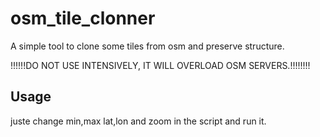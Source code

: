 # osm_tile_clonner

A simple tool to clone some tiles from osm and preserve structure.

!!!!!!DO NOT USE INTENSIVELY, IT WILL OVERLOAD OSM SERVERS.!!!!!!!!

## Usage
juste change min,max lat,lon and zoom in the script and run it.
